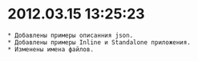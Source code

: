 
# 2012.03.15 13:25:23

    * Добавлены примеры описанния json.
    * Добавлены примеры Inline и Standalone приложения.
    * Изменены имена файлов.